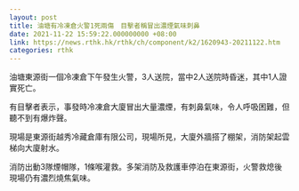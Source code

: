 ```yaml
---
layout: post
title: 油塘有冷凍倉火警1死兩傷　目擊者稱冒出濃煙氣味刺鼻
date: 2021-11-22 15:59:22.000000000 +08:00
link: https://news.rthk.hk/rthk/ch/component/k2/1620943-20211122.htm
categories: rthk
---
```


油塘東源街一個冷凍倉下午發生火警，3人送院，當中2人送院時昏迷，其中1人證實死亡。

有目擊者表示，事發時冷凍倉大廈冒出大量濃煙，有刺鼻氣味，令人呼吸困難，但聽不到有爆炸聲。

現場是東源街越秀冷藏倉庫有限公司，現場所見，大廈外牆搭了棚架，消防架起雲梯向大廈射水。

消防出動3隊煙帽隊，1條喉灌救。多架消防及救護車停泊在東源街，火警救熄後現場仍有濃烈燒焦氣味。
